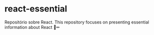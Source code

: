 # react-essential
Repositório sobre React. This repository focuses on presenting essential information about React 📃✏
